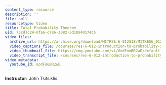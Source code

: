 ```yaml
---
content_type: resource
description: ''
file: null
resourcetype: Video
title: Total Probability Theorem
uid: 73cd7c24-0fa6-c796-3082-5d108401743b
video_files:
  archive_url: https://archive.org/download/MITRES.6-012S18/MITRES6_012S18_L02-07_300k.mp4
  video_captions_file: /courses/res-6-012-introduction-to-probability-spring-2018/c2d7e847f11d5f8198bc9d9d0843afa2_8odFouBR2wE.vtt
  video_thumbnail_file: https://img.youtube.com/vi/8odFouBR2wE/default.jpg
  video_transcript_file: /courses/res-6-012-introduction-to-probability-spring-2018/5720821f7d3941124cc071b3ca47cb9b_8odFouBR2wE.pdf
video_metadata:
  youtube_id: 8odFouBR2wE
---
```


**Instructor:** John Tsitsiklis